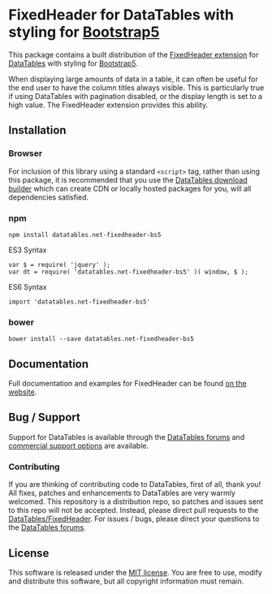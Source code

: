 # FixedHeader for DataTables with styling for [Bootstrap5](https://getbootstrap.com/)

This package contains a built distribution of the [FixedHeader extension](https://datatables.net/extensions/fixedheader) for [DataTables](https://datatables.net/) with styling for [Bootstrap5](https://getbootstrap.com/).

When displaying large amounts of data in a table, it can often be useful for the end user to have the column titles always visible. This is particularly true if using DataTables with pagination disabled, or the display length is set to a high value. The FixedHeader extension provides this ability.


## Installation

### Browser

For inclusion of this library using a standard `<script>` tag, rather than using this package, it is recommended that you use the [DataTables download builder](//datatables.net/download) which can create CDN or locally hosted packages for you, will all dependencies satisfied.

### npm

```
npm install datatables.net-fixedheader-bs5
```

ES3 Syntax
```
var $ = require( 'jquery' );
var dt = require( 'datatables.net-fixedheader-bs5' )( window, $ );
```

ES6 Syntax
```
import 'datatables.net-fixedheader-bs5'
```

### bower

```
bower install --save datatables.net-fixedheader-bs5
```



## Documentation

Full documentation and examples for FixedHeader can be found [on the website](https://datatables.net/extensions/fixedheader).


## Bug / Support

Support for DataTables is available through the [DataTables forums](//datatables.net/forums) and [commercial support options](//datatables.net/support) are available.


### Contributing

If you are thinking of contributing code to DataTables, first of all, thank you! All fixes, patches and enhancements to DataTables are very warmly welcomed. This repository is a distribution repo, so patches and issues sent to this repo will not be accepted. Instead, please direct pull requests to the [DataTables/FixedHeader](http://github.com/DataTables/FixedHeader). For issues / bugs, please direct your questions to the [DataTables forums](//datatables.net/forums).


## License

This software is released under the [MIT license](//datatables.net/license). You are free to use, modify and distribute this software, but all copyright information must remain.

